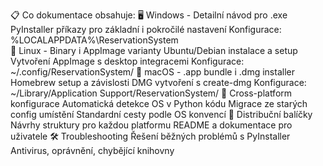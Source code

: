 📋 Co dokumentace obsahuje:
🖥️ Windows - Detailní návod pro .exe
PyInstaller příkazy pro základní i pokročilé nastavení
Konfigurace: %LOCALAPPDATA%\ReservationSystem\
🐧 Linux - Binary i AppImage varianty
Ubuntu/Debian instalace a setup
Vytvoření AppImage s desktop integracemi
Konfigurace: ~/.config/ReservationSystem/
🍎 macOS - .app bundle i .dmg installer
Homebrew setup a závislosti
DMG vytvoření s create-dmg
Konfigurace: ~/Library/Application Support/ReservationSystem/
📁 Cross-platform konfigurace
Automatická detekce OS v Python kódu
Migrace ze starých config umístění
Standardní cesty podle OS konvencí
🚀 Distribuční balíčky
Návrhy struktury pro každou platformu
README a dokumentace pro uživatele
🛠️ Troubleshooting
Řešení běžných problémů s PyInstaller
Antivirus, oprávnění, chybějící knihovny